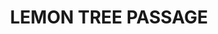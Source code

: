 ---
lastmod: '2025-04-06T06:05:20+00:00'
latitude: -32.730927
layout: suburb
longitude: 152.039551
postcode: '2319'
state: NSW
title: LEMON TREE PASSAGE
url: /nsw/lemon-tree-passage/
---